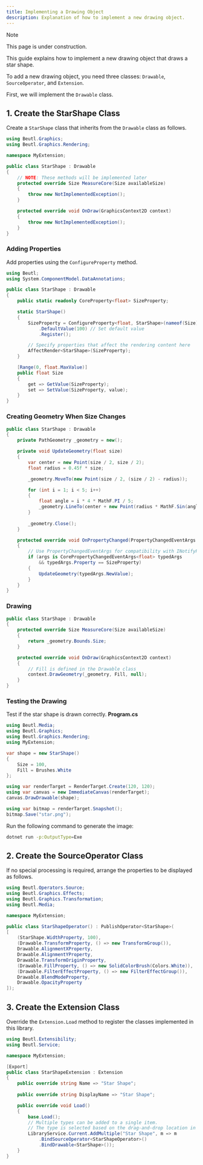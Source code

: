 ```yaml
---
title: Implementing a Drawing Object
description: Explanation of how to implement a new drawing object.
---
```


> [!NOTE]
> This page is under construction.

This guide explains how to implement a new drawing object that draws a star shape.

To add a new drawing object, you need three classes: `Drawable`, `SourceOperator`, and `Extension`.

First, we will implement the `Drawable` class.

## 1. Create the StarShape Class

Create a `StarShape` class that inherits from the `Drawable` class as follows.

```cs
using Beutl.Graphics;
using Beutl.Graphics.Rendering;

namespace MyExtension;

public class StarShape : Drawable
{
    // NOTE: These methods will be implemented later
    protected override Size MeasureCore(Size availableSize)
    {
        throw new NotImplementedException();
    }

    protected override void OnDraw(GraphicsContext2D context)
    {
        throw new NotImplementedException();
    }
}
```

### Adding Properties

Add properties using the `ConfigureProperty` method.

```cs
using Beutl;
using System.ComponentModel.DataAnnotations;

public class StarShape : Drawable
{
    public static readonly CoreProperty<float> SizeProperty;

    static StarShape()
    {
        SizeProperty = ConfigureProperty<float, StarShape>(nameof(Size))
            .DefaultValue(100) // Set default value
            .Register();

        // Specify properties that affect the rendering content here
        AffectRender<StarShape>(SizeProperty);
    }

    [Range(0, float.MaxValue)]
    public float Size
    {
        get => GetValue(SizeProperty);
        set => SetValue(SizeProperty, value);
    }
}
```

### Creating Geometry When Size Changes

```cs
public class StarShape : Drawable
{
    private PathGeometry _geometry = new();

    private void UpdateGeometry(float size)
    {
        var center = new Point(size / 2, size / 2);
        float radius = 0.45f * size;

        _geometry.MoveTo(new Point(size / 2, (size / 2) - radius));

        for (int i = 1; i < 5; i++)
        {
            float angle = i * 4 * MathF.PI / 5;
            _geometry.LineTo(center + new Point(radius * MathF.Sin(angle), -radius * MathF.Cos(angle)));
        }
        
        _geometry.Close();
    }

    protected override void OnPropertyChanged(PropertyChangedEventArgs args)
    {
        // Use PropertyChangedEventArgs for compatibility with INotifyPropertyChanged, so check the type
        if (args is CorePropertyChangedEventArgs<float> typedArgs
            && typedArgs.Property == SizeProperty)
        {
            UpdateGeometry(typedArgs.NewValue);
        }
    }
}
```

### Drawing

```cs
public class StarShape : Drawable
{
    protected override Size MeasureCore(Size availableSize)
    {
        return _geometry.Bounds.Size;
    }

    protected override void OnDraw(GraphicsContext2D context)
    {
        // Fill is defined in the Drawable class
        context.DrawGeometry(_geometry, Fill, null);
    }
}
```

### Testing the Drawing

Test if the star shape is drawn correctly.
**Program.cs**
```cs
using Beutl.Media;
using Beutl.Graphics;
using Beutl.Graphics.Rendering;
using MyExtension;

var shape = new StarShape()
{
    Size = 100,
    Fill = Brushes.White
};

using var renderTarget = RenderTarget.Create(120, 120);
using var canvas = new ImmediateCanvas(renderTarget);
canvas.DrawDrawable(shape);

using var bitmap = renderTarget.Snapshot();
bitmap.Save("star.png");
```

Run the following command to generate the image:
```sh
dotnet run -p:OutputType=Exe
```

## 2. Create the SourceOperator Class

If no special processing is required, arrange the properties to be displayed as follows.

```cs
using Beutl.Operators.Source;
using Beutl.Graphics.Effects;
using Beutl.Graphics.Transformation;
using Beutl.Media;

namespace MyExtension;

public class StarShapeOperator() : PublishOperator<StarShape>(
[
    (StarShape.WidthProperty, 100),
    (Drawable.TransformProperty, () => new TransformGroup()),
    Drawable.AlignmentXProperty,
    Drawable.AlignmentYProperty,
    Drawable.TransformOriginProperty,
    (Drawable.FillProperty, () => new SolidColorBrush(Colors.White)),
    (Drawable.FilterEffectProperty, () => new FilterEffectGroup()),
    Drawable.BlendModeProperty,
    Drawable.OpacityProperty
]);
```

## 3. Create the Extension Class

Override the `Extension.Load` method to register the classes implemented in this library.

```cs
using Beutl.Extensibility;
using Beutl.Service;

namespace MyExtension;

[Export]
public class StarShapeExtension : Extension
{
    public override string Name => "Star Shape";
    
    public override string DisplayName => "Star Shape";

    public override void Load()
    {
        base.Load();
        // Multiple types can be added to a single item.
        // The type is selected based on the drag-and-drop location in the UI
        LibraryService.Current.AddMultiple("Star Shape", m => m
            .BindSourceOperator<StarShapeOperator>()
            .BindDrawable<StarShape>());
    }
}
```
